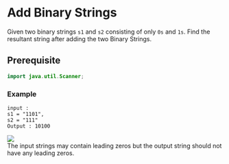 # Add Binary Strings
Given two binary strings `s1` and `s2` consisting of only `0s` and `1s`. Find the resultant string after adding the two Binary Strings.
## Prerequisite
```java
import java.util.Scanner;
```
### Example
```
input :
s1 = "1101",
s2 = "111"
Output : 10100
```
![](https://img.shields.io/badge/Note-red) <br>
The input strings may contain leading zeros but the output string should not have any leading zeros.